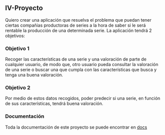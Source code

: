 ## IV-Proyecto

Quiero crear una aplicación que resuelva el problema que puedan tener ciertas compañias productoras de series a la hora de saber si le será rentable la producción de una determinada serie. La aplicación tendrá 2 objetivos:

### Objetivo 1

Recoger las características de una serie y una valoración de parte de cualquier usuario, de modo que, otro usuario pueda consultar la valoración de una serie o buscar una que cumpla con las características que busca y tenga una buena valoración.

### Objetivo 2

Por medio de estos datos recogidos, poder predecir si una serie, en función de sus características, tendrá buena valoración.


### Documentación

Toda la documentación de este proyecto se puede encontrar en [docs](https://github.com/Parka015/IV-Proyecto/tree/Objetivo-1/docs)





